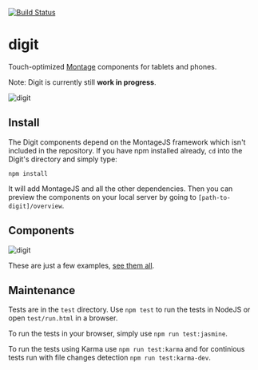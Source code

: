 [![Build Status](https://travis-ci.org/montagejs/digit.svg?branch=master)](http://travis-ci.org/montagejs/digit)

# digit

Touch-optimized [Montage](https://github.com/montagejs/montage) components for tablets and phones.

Note: Digit is currently still __work in progress__.

![digit](overview/assets/images/icon.png)


## Install

The Digit components depend on the MontageJS framework which isn't included in the repository. If you have npm installed already, `cd` into the Digit's directory and simply type:

    npm install

It will add MontageJS and all the other dependencies. Then you can preview the components on your local server by going to `[path-to-digit]/overview`.

## Components

![digit](overview/assets/images/digit.png)

These are just a few examples, [see them all](overview).

## Maintenance

Tests are in the `test` directory. Use `npm test` to run the tests in
NodeJS or open `test/run.html` in a browser. 

To run the tests in your browser, simply use `npm run test:jasmine`.

To run the tests using Karma use `npm run test:karma` and for continious tests run with file changes detection `npm run test:karma-dev`.